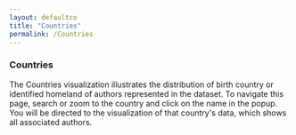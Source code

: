 ```yaml
---
layout: defaultco
title: "Countries"
permalink: /Countries
---
```


<div class="page_title"><h3> Countries</h3></div>

The Countries visualization illustrates the distribution of birth country or identified homeland of authors represented in the dataset. To navigate this page, search or zoom to the country and click on the name in the popup. You will be directed to the visualization of that country's data, which shows all associated authors.
